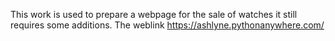 This work is used to prepare a webpage for the sale of watches it still requires some additions. The weblink https://ashlyne.pythonanywhere.com/

